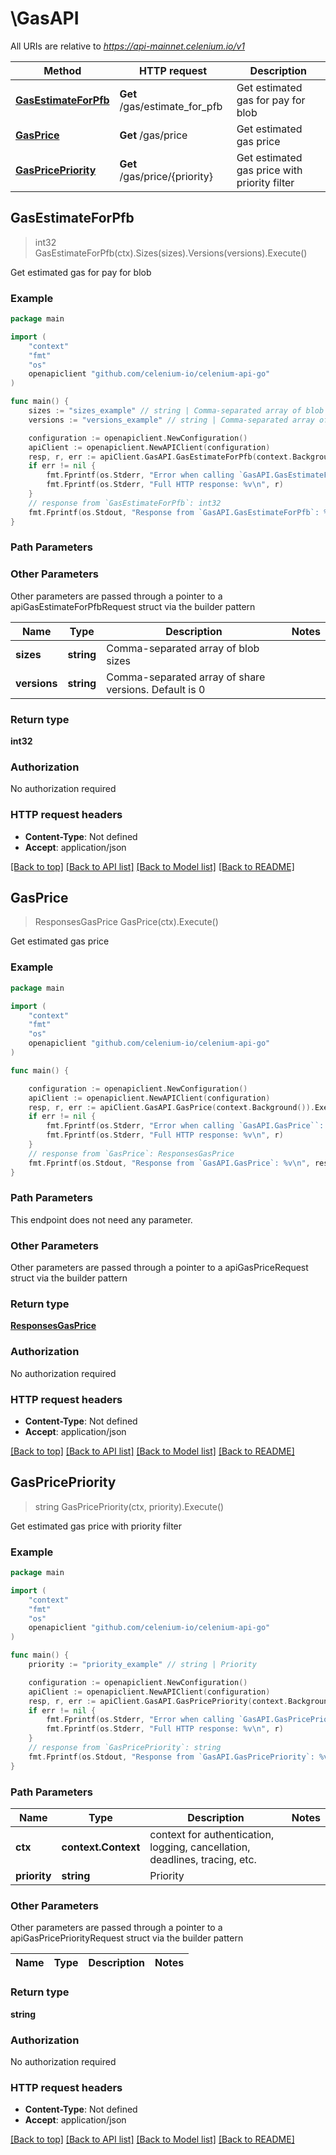 # \GasAPI

All URIs are relative to *https://api-mainnet.celenium.io/v1*

Method | HTTP request | Description
------------- | ------------- | -------------
[**GasEstimateForPfb**](GasAPI.md#GasEstimateForPfb) | **Get** /gas/estimate_for_pfb | Get estimated gas for pay for blob
[**GasPrice**](GasAPI.md#GasPrice) | **Get** /gas/price | Get estimated gas price
[**GasPricePriority**](GasAPI.md#GasPricePriority) | **Get** /gas/price/{priority} | Get estimated gas price with priority filter



## GasEstimateForPfb

> int32 GasEstimateForPfb(ctx).Sizes(sizes).Versions(versions).Execute()

Get estimated gas for pay for blob



### Example

```go
package main

import (
	"context"
	"fmt"
	"os"
	openapiclient "github.com/celenium-io/celenium-api-go"
)

func main() {
	sizes := "sizes_example" // string | Comma-separated array of blob sizes
	versions := "versions_example" // string | Comma-separated array of share versions. Default is 0 (optional)

	configuration := openapiclient.NewConfiguration()
	apiClient := openapiclient.NewAPIClient(configuration)
	resp, r, err := apiClient.GasAPI.GasEstimateForPfb(context.Background()).Sizes(sizes).Versions(versions).Execute()
	if err != nil {
		fmt.Fprintf(os.Stderr, "Error when calling `GasAPI.GasEstimateForPfb``: %v\n", err)
		fmt.Fprintf(os.Stderr, "Full HTTP response: %v\n", r)
	}
	// response from `GasEstimateForPfb`: int32
	fmt.Fprintf(os.Stdout, "Response from `GasAPI.GasEstimateForPfb`: %v\n", resp)
}
```

### Path Parameters



### Other Parameters

Other parameters are passed through a pointer to a apiGasEstimateForPfbRequest struct via the builder pattern


Name | Type | Description  | Notes
------------- | ------------- | ------------- | -------------
 **sizes** | **string** | Comma-separated array of blob sizes | 
 **versions** | **string** | Comma-separated array of share versions. Default is 0 | 

### Return type

**int32**

### Authorization

No authorization required

### HTTP request headers

- **Content-Type**: Not defined
- **Accept**: application/json

[[Back to top]](#) [[Back to API list]](../README.md#documentation-for-api-endpoints)
[[Back to Model list]](../README.md#documentation-for-models)
[[Back to README]](../README.md)


## GasPrice

> ResponsesGasPrice GasPrice(ctx).Execute()

Get estimated gas price



### Example

```go
package main

import (
	"context"
	"fmt"
	"os"
	openapiclient "github.com/celenium-io/celenium-api-go"
)

func main() {

	configuration := openapiclient.NewConfiguration()
	apiClient := openapiclient.NewAPIClient(configuration)
	resp, r, err := apiClient.GasAPI.GasPrice(context.Background()).Execute()
	if err != nil {
		fmt.Fprintf(os.Stderr, "Error when calling `GasAPI.GasPrice``: %v\n", err)
		fmt.Fprintf(os.Stderr, "Full HTTP response: %v\n", r)
	}
	// response from `GasPrice`: ResponsesGasPrice
	fmt.Fprintf(os.Stdout, "Response from `GasAPI.GasPrice`: %v\n", resp)
}
```

### Path Parameters

This endpoint does not need any parameter.

### Other Parameters

Other parameters are passed through a pointer to a apiGasPriceRequest struct via the builder pattern


### Return type

[**ResponsesGasPrice**](ResponsesGasPrice.md)

### Authorization

No authorization required

### HTTP request headers

- **Content-Type**: Not defined
- **Accept**: application/json

[[Back to top]](#) [[Back to API list]](../README.md#documentation-for-api-endpoints)
[[Back to Model list]](../README.md#documentation-for-models)
[[Back to README]](../README.md)


## GasPricePriority

> string GasPricePriority(ctx, priority).Execute()

Get estimated gas price with priority filter



### Example

```go
package main

import (
	"context"
	"fmt"
	"os"
	openapiclient "github.com/celenium-io/celenium-api-go"
)

func main() {
	priority := "priority_example" // string | Priority

	configuration := openapiclient.NewConfiguration()
	apiClient := openapiclient.NewAPIClient(configuration)
	resp, r, err := apiClient.GasAPI.GasPricePriority(context.Background(), priority).Execute()
	if err != nil {
		fmt.Fprintf(os.Stderr, "Error when calling `GasAPI.GasPricePriority``: %v\n", err)
		fmt.Fprintf(os.Stderr, "Full HTTP response: %v\n", r)
	}
	// response from `GasPricePriority`: string
	fmt.Fprintf(os.Stdout, "Response from `GasAPI.GasPricePriority`: %v\n", resp)
}
```

### Path Parameters


Name | Type | Description  | Notes
------------- | ------------- | ------------- | -------------
**ctx** | **context.Context** | context for authentication, logging, cancellation, deadlines, tracing, etc.
**priority** | **string** | Priority | 

### Other Parameters

Other parameters are passed through a pointer to a apiGasPricePriorityRequest struct via the builder pattern


Name | Type | Description  | Notes
------------- | ------------- | ------------- | -------------


### Return type

**string**

### Authorization

No authorization required

### HTTP request headers

- **Content-Type**: Not defined
- **Accept**: application/json

[[Back to top]](#) [[Back to API list]](../README.md#documentation-for-api-endpoints)
[[Back to Model list]](../README.md#documentation-for-models)
[[Back to README]](../README.md)

